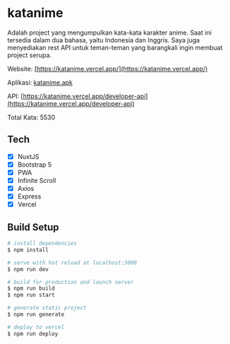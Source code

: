 # katanime
Adalah project yang mengumpulkan kata-kata karakter anime. Saat ini tersedia dalam dua bahasa, yaitu Indonesia dan Inggris. Saya juga menyediakan rest API untuk teman-teman yang barangkali ingin membuat project serupa. 

Website: [https://katanime.vercel.app/](https://katanime.vercel.app/)

Aplikasi: [katanime.apk](https://github.com/ricko-v/katanime/releases/download/QuotesAnime/katanime.apk)

API: [https://katanime.vercel.app/developer-api](https://katanime.vercel.app/developer-api)

Total Kata: 5530

## Tech
- [x] NuxtJS
- [x] Bootstrap 5
- [x] PWA
- [x] Infinite Scroll
- [x] Axios
- [x] Express
- [x] Vercel 

## Build Setup

```bash
# install dependencies
$ npm install

# serve with hot reload at localhost:3000
$ npm run dev

# build for production and launch server
$ npm run build
$ npm run start

# generate static project
$ npm run generate

# deploy to vercel
$ npm run deploy
```
